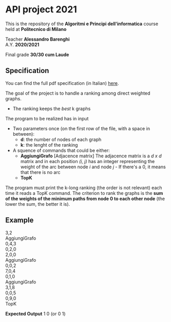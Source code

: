 # API project 2021
This is the repository of the **Algoritmi e Principi dell'informatica** course held at **Politecnico di Milano**

Teacher **Alessandro Barenghi**  
A.Y. **2020/2021**

Final grade **30/30 cum Laude**

## Specification

You can find the full pdf specification (in Italian) [here](https://github.com/iVoid73/Progetto_API_2021/blob/main/Specifica%20del%20Progetto.pdf).

The goal of the project is to handle a ranking among direct weighted graphs.
- The ranking keeps the *best* k graphs

The program to be
realized has in input
- Two parameters once (on the first row of the file, with a space in between):
	- **d**: the number of nodes of each graph
	- **k**: the lenght of the ranking
- A squence of commands that could be either:
	- **AggiungiGrafo** [Adjacence matrix]
	The adjacence matrix is a *d x d* matrix and in each position *(i, j)* has an integer representing the weight of the arc between node *i* and node *j* - If there's a 0, it means that there is no arc
	- **TopK**

The program must print the k-long ranking (the order is not relevant) each time it reads a TopK command.
The criterion to rank the graphs is the **sum of the weights of the minimum paths from node 0 to each other node** (the lower the sum, the better it is).


## Example
3,2  
AggiungiGrafo  
0,4,3  
0,2,0  
2,0,0  
AggiungiGrafo   
0,0,2  
7,0,4  
0,1,0  
AggiungiGrafo  
3,1,8  
0,0,5  
0,9,0  
TopK  

**Expected Output**
1 0 (or 0 1)

